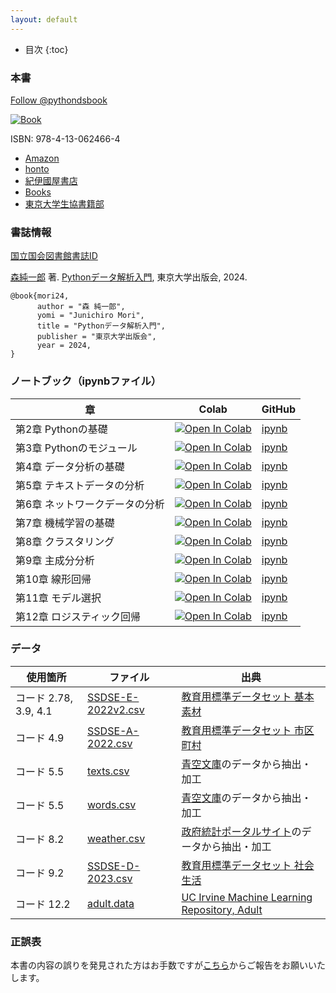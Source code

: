 ```yaml
---
layout: default
---
```


<!-- Google tag (gtag.js) -->
<script async src="https://www.googletagmanager.com/gtag/js?id=G-YM9G430568"></script>
<script>
  window.dataLayer = window.dataLayer || [];
  function gtag(){dataLayer.push(arguments);}
  gtag('js', new Date());

  gtag('config', 'G-YM9G430568');
</script>

* 目次
{:toc}

### 本書

<a href="https://twitter.com/pythondsbook?ref_src=twsrc%5Etfw" class="twitter-follow-button" data-size="large" data-show-count="false">Follow @pythondsbook</a><script async src="https://platform.twitter.com/widgets.js" charset="utf-8"></script>

[![Book](https://hondana-image.s3.amazonaws.com/book/image/10049697/normal_1ef37020-0639-44dd-8934-b31d35a22b02.jpg)](https://www.utp.or.jp/book/b10049697.html)

ISBN: 978-4-13-062466-4

- [Amazon](https://amzn.to/3yVpQiI)
- [honto](https://honto.jp/netstore/pd-book_33234965.html)
- [紀伊國屋書店](https://www.kinokuniya.co.jp/f/dsg-01-9784130624664)
- [Books](https://www.books.or.jp/book-details/9784130624664)
- [東京大学生協書籍部](https://bookzaikonavi.jp/tokyo/html/products/detail/7189827)

### 書誌情報

[国立国会図書館書誌ID](https://ndlsearch.ndl.go.jp/books/R100000002-I033495419)

[森純一郎](https://sites.google.com/site/junichiromori) 著. [Pythonデータ解析入門](https://www.utp.or.jp/book/b10049697.html), 東京大学出版会, 2024.

```
@book{mori24,	
      author = "森 純一郎",
      yomi = "Junichiro Mori",
      title = "Pythonデータ解析入門",
      publisher = "東京大学出版会",
      year = 2024,
}
```

### ノートブック（ipynbファイル）

| 章 | Colab | GitHub |
| --- | --- | --- |
| 第2章 Pythonの基礎 | [![Open In Colab](https://colab.research.google.com/assets/colab-badge.svg)](https://colab.research.google.com/github/PythonDSBook/notebooks/blob/main/Chapter02.ipynb) | [ipynb](https://github.com/PythonDSBook/notebooks/blob/main/Chapter02.ipynb) |
| 第3章 Pythonのモジュール | [![Open In Colab](https://colab.research.google.com/assets/colab-badge.svg)](https://colab.research.google.com/github/PythonDSBook/notebooks/blob/main/Chapter03.ipynb) | [ipynb](https://github.com/PythonDSBook/notebooks/blob/main/Chapter03.ipynb) |
| 第4章 データ分析の基礎 | [![Open In Colab](https://colab.research.google.com/assets/colab-badge.svg)](https://colab.research.google.com/github/PythonDSBook/notebooks/blob/main/Chapter04.ipynb) | [ipynb](https://github.com/PythonDSBook/notebooks/blob/main/Chapter04.ipynb) |
| 第5章 テキストデータの分析 | [![Open In Colab](https://colab.research.google.com/assets/colab-badge.svg)](https://colab.research.google.com/github/PythonDSBook/notebooks/blob/main/Chapter05.ipynb) | [ipynb](https://github.com/PythonDSBook/notebooks/blob/main/Chapter05.ipynb) |
| 第6章 ネットワークデータの分析 | [![Open In Colab](https://colab.research.google.com/assets/colab-badge.svg)](https://colab.research.google.com/github/PythonDSBook/notebooks/blob/main/Chapter06.ipynb) | [ipynb](https://github.com/PythonDSBook/notebooks/blob/main/Chapter06.ipynb) |
| 第7章 機械学習の基礎 | [![Open In Colab](https://colab.research.google.com/assets/colab-badge.svg)](https://colab.research.google.com/github/PythonDSBook/notebooks/blob/main/Chapter07.ipynb) | [ipynb](https://github.com/PythonDSBook/notebooks/blob/main/Chapter07.ipynb) |
| 第8章 クラスタリング | [![Open In Colab](https://colab.research.google.com/assets/colab-badge.svg)](https://colab.research.google.com/github/PythonDSBook/notebooks/blob/main/Chapter08.ipynb) | [ipynb](https://github.com/PythonDSBook/notebooks/blob/main/Chapter08.ipynb) |
| 第9章 主成分分析 | [![Open In Colab](https://colab.research.google.com/assets/colab-badge.svg)](https://colab.research.google.com/github/PythonDSBook/notebooks/blob/main/Chapter09.ipynb) | [ipynb](https://github.com/PythonDSBook/notebooks/blob/main/Chapter09.ipynb) |
| 第10章 線形回帰 | [![Open In Colab](https://colab.research.google.com/assets/colab-badge.svg)](https://colab.research.google.com/github/PythonDSBook/notebooks/blob/main/Chapter10.ipynb) | [ipynb](https://github.com/PythonDSBook/notebooks/blob/main/Chapter10.ipynb) |
| 第11章 モデル選択 | [![Open In Colab](https://colab.research.google.com/assets/colab-badge.svg)](https://colab.research.google.com/github/PythonDSBook/notebooks/blob/main/Chapter11.ipynb) | [ipynb](https://github.com/PythonDSBook/notebooks/blob/main/Chapter11.ipynb) |
| 第12章 ロジスティック回帰 | [![Open In Colab](https://colab.research.google.com/assets/colab-badge.svg)](https://colab.research.google.com/github/PythonDSBook/notebooks/blob/main/Chapter12.ipynb) | [ipynb](https://github.com/PythonDSBook/notebooks/blob/main/Chapter12.ipynb) |

### データ

| 使用箇所 | ファイル | 出典 |
| --- | --- | --- |
| コード 2.78, 3.9, 4.1 | [SSDSE-E-2022v2.csv](https://www.nstac.go.jp/sys/files/SSDSE-E-2022v2.csv)| [教育用標準データセット 基本素材](https://www.nstac.go.jp/use/literacy/ssdse/#SSDSE-E) |
| コード 4.9 | [SSDSE-A-2022.csv](https://www.nstac.go.jp/sys/files/SSDSE-A-2022.csv)| [教育用標準データセット 市区町村](https://www.nstac.go.jp/use/literacy/ssdse/#SSDSE-A)|
| コード 5.5 | [texts.csv](https://raw.githubusercontent.com/PythonDSBook/notebooks/main/data/texts.csv) | [青空文庫](https://www.aozora.gr.jp/)のデータから抽出・加工|
| コード 5.5 | [words.csv](https://raw.githubusercontent.com/PythonDSBook/notebooks/main/data/words.csv) | [青空文庫](https://www.aozora.gr.jp/)のデータから抽出・加工|
| コード 8.2 | [weather.csv](https://raw.githubusercontent.com/PythonDSBook/notebooks/main/data/weather.csv) | [政府統計ポータルサイト](https://www.e-stat.go.jp/regional-statistics/ssdsview)のデータから抽出・加工|
| コード 9.2 | [SSDSE-D-2023.csv](https://www.nstac.go.jp/sys/files/SSDSE-D-2023.csv)| [教育用標準データセット 社会生活](https://www.nstac.go.jp/use/literacy/ssdse/#SSDSE-D)|
| コード 12.2 | [adult.data](https://archive.ics.uci.edu/ml/machine-learning-databases/adult/adult.data) | [UC Irvine Machine Learning Repository, Adult](https://archive.ics.uci.edu/dataset/2/adult) |


### 正誤表

本書の内容の誤りを発見された方はお手数ですが[こちら](https://github.com/PythonDSBook/notebooks/issues)からご報告をお願いいたします。

